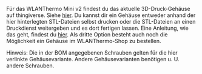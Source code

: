 Für das WLANThermo Mini v2 findest du das aktuelle 3D-Druck-Gehäuse auf thingiverse. Siehe [hier](https://www.thingiverse.com/thing:2134403). Du kannst dir ein Gehäuse entweder anhand der hier hinterlegten STL-Dateien selbst drucken oder die STL-Dateien an einen Druckdienst weitergeben und es dort fertigen lassen. Eine Anleitung, wie das geht, findest du [hier](https://github.com/WLANThermo/WLANThermo_Hardware/blob/master/mini%20v1/documentation/Geh%C3%A4usebestellung_3DHubs.pdf). Als dritte Option besteht auch noch die Möglichkeit ein Gehäuse im WLANThermo-Shop zu bestellen.

Hinweis: Die in der BOM angegebenen Schrauben gelten für die hier verlinkte Gehäusevariante. Andere Gehäusevarianten benötigen u. U. andere Schrauben.
